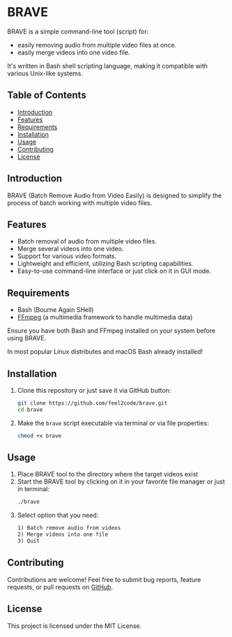 
# BRAVE

BRAVE is a simple command-line tool (script) for:
- easily removing audio from multiple video files at once.
- easily merge videos into one video file.

It's written in Bash shell scripting language, making it compatible with various Unix-like systems.

## Table of Contents

- [Introduction](#introduction)
- [Features](#features)
- [Requirements](#requirements)
- [Installation](#Installation)
- [Usage](#Usage)
- [Contributing](#contributing)
- [License](#license)

## Introduction

BRAVE (Batch Remove Audio from Video Easily) is designed to simplify the process of batch working with multiple video files.

## Features

- Batch removal of audio from multiple video files.
- Merge several videos into one video.
- Support for various video formats.
- Lightweight and efficient, utilizing Bash scripting capabilities.
- Easy-to-use command-line interface or just click on it in GUI mode.

## Requirements

- Bash (Bourne Again SHell)
- [FFmpeg](https://www.ffmpeg.org/) (a multimedia framework to handle multimedia data)

Ensure you have both Bash and FFmpeg installed on your system before using BRAVE. 

In most popular Linux distributes and macOS Bash already installed!

## Installation

1. Clone this repository or just save it via GitHub button:
   ```bash
   git clone https://github.com/feel2code/brave.git
   cd brave

2. Make the `brave` script executable via terminal or via file properties:
   ```bash
   chmod +x brave

## Usage

1. Place BRAVE tool to the directory where the target videos exist
2. Start the BRAVE tool by clicking on it in your favorite file manager or just in terminal:
   ```bash
   ./brave
3. Select option that you need:
   ```markdown
   1) Batch remove audio from videos
   2) Merge videos into one file
   3) Quit
   ```

## Contributing
Contributions are welcome! Feel free to submit bug reports, feature requests, or pull requests on [GitHub](https://github.com/feel2code/brave).

## License
This project is licensed under the MIT License.